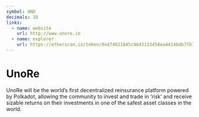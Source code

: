 ```yaml
---
symbol: UNO
decimals: 18
links:
  - name: website
    url: http://www.unore.io
  - name: explorer
    url: https://etherscan.io/token/0x474021845c4643113458ea4414bdb7fb74a01a77
---
```


# UnoRe

UnoRe will be the world’s first decentralized reinsurance platform powered by Polkadot, allowing the community to invest and trade in ‘risk’ and receive sizable returns on their investments in one of the safest asset classes in the world.
